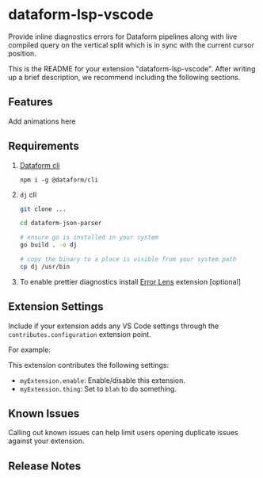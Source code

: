 # dataform-lsp-vscode

Provide inline diagnostics errors for Dataform pipelines along with live compiled query on the vertical split which is in sync with the current cursor position.


This is the README for your extension "dataform-lsp-vscode". After writing up a brief description, we recommend including the following sections.

## Features

Add animations here

## Requirements

1. [Dataform cli](https://cloud.google.com/dataform/docs/use-dataform-cli)

   `npm i -g @dataform/cli`

2. `dj` cli

   ```bash
   git clone ...

   cd dataform-json-parser

   # ensure go is installed in your system
   go build . -o dj

   # copy the binary to a place is visible from your system path
   cp dj /usr/bin
   ```

3. To enable prettier diagnostics install [Error Lens](https://marketplace.visualstudio.com/items?itemName=usernamehw.errorlens) extension [optional]

## Extension Settings

Include if your extension adds any VS Code settings through the `contributes.configuration` extension point.

For example:

This extension contributes the following settings:

* `myExtension.enable`: Enable/disable this extension.
* `myExtension.thing`: Set to `blah` to do something.

## Known Issues

Calling out known issues can help limit users opening duplicate issues against your extension.

## Release Notes

